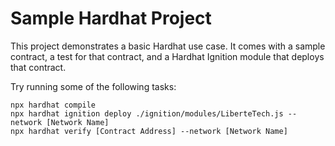 # Sample Hardhat Project

This project demonstrates a basic Hardhat use case. It comes with a sample contract, a test for that contract, and a Hardhat Ignition module that deploys that contract.

Try running some of the following tasks:

```shell
npx hardhat compile
npx hardhat ignition deploy ./ignition/modules/LiberteTech.js --network [Network Name]
npx hardhat verify [Contract Address] --network [Network Name]
```
